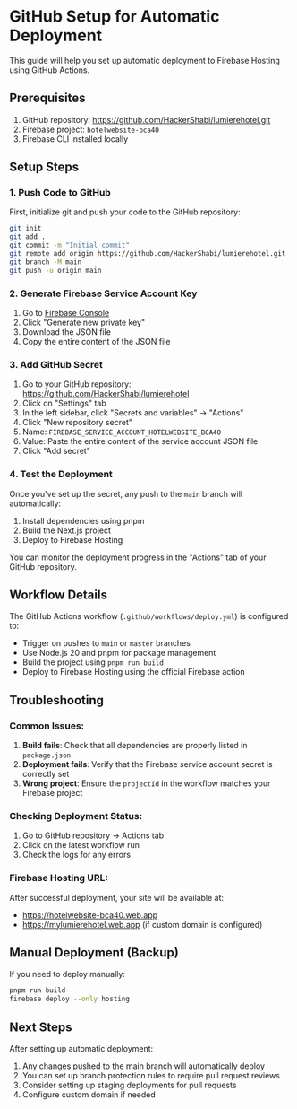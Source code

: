 # GitHub Setup for Automatic Deployment

This guide will help you set up automatic deployment to Firebase Hosting using GitHub Actions.

## Prerequisites

1. GitHub repository: https://github.com/HackerShabi/lumierehotel.git
2. Firebase project: `hotelwebsite-bca40`
3. Firebase CLI installed locally

## Setup Steps

### 1. Push Code to GitHub

First, initialize git and push your code to the GitHub repository:

```bash
git init
git add .
git commit -m "Initial commit"
git remote add origin https://github.com/HackerShabi/lumierehotel.git
git branch -M main
git push -u origin main
```

### 2. Generate Firebase Service Account Key

1. Go to [Firebase Console](https://console.firebase.google.com/project/hotelwebsite-bca40/settings/serviceaccounts/adminsdk)
2. Click "Generate new private key"
3. Download the JSON file
4. Copy the entire content of the JSON file

### 3. Add GitHub Secret

1. Go to your GitHub repository: https://github.com/HackerShabi/lumierehotel
2. Click on "Settings" tab
3. In the left sidebar, click "Secrets and variables" → "Actions"
4. Click "New repository secret"
5. Name: `FIREBASE_SERVICE_ACCOUNT_HOTELWEBSITE_BCA40`
6. Value: Paste the entire content of the service account JSON file
7. Click "Add secret"

### 4. Test the Deployment

Once you've set up the secret, any push to the `main` branch will automatically:

1. Install dependencies using pnpm
2. Build the Next.js project
3. Deploy to Firebase Hosting

You can monitor the deployment progress in the "Actions" tab of your GitHub repository.

## Workflow Details

The GitHub Actions workflow (`.github/workflows/deploy.yml`) is configured to:

- Trigger on pushes to `main` or `master` branches
- Use Node.js 20 and pnpm for package management
- Build the project using `pnpm run build`
- Deploy to Firebase Hosting using the official Firebase action

## Troubleshooting

### Common Issues:

1. **Build fails**: Check that all dependencies are properly listed in `package.json`
2. **Deployment fails**: Verify that the Firebase service account secret is correctly set
3. **Wrong project**: Ensure the `projectId` in the workflow matches your Firebase project

### Checking Deployment Status:

1. Go to GitHub repository → Actions tab
2. Click on the latest workflow run
3. Check the logs for any errors

### Firebase Hosting URL:

After successful deployment, your site will be available at:
- https://hotelwebsite-bca40.web.app
- https://mylumierehotel.web.app (if custom domain is configured)

## Manual Deployment (Backup)

If you need to deploy manually:

```bash
pnpm run build
firebase deploy --only hosting
```

## Next Steps

After setting up automatic deployment:

1. Any changes pushed to the main branch will automatically deploy
2. You can set up branch protection rules to require pull request reviews
3. Consider setting up staging deployments for pull requests
4. Configure custom domain if needed